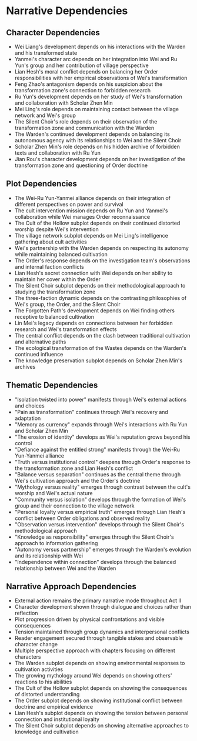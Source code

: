 # Narrative Dependencies

## Character Dependencies
- Wei Liang's development depends on his interactions with the Warden and his transformed state
- Yanmei's character arc depends on her integration into Wei and Ru Yun's group and her contribution of village perspective
- Lian Hesh's moral conflict depends on balancing her Order responsibilities with her empirical observations of Wei's transformation
- Feng Zhao's antagonism depends on his suspicion about the transformation zone's connection to forbidden research
- Ru Yun's development depends on her study of Wei's transformation and collaboration with Scholar Zhen Min
- Mei Ling's role depends on maintaining contact between the village network and Wei's group
- The Silent Choir's role depends on their observation of the transformation zone and communication with the Warden
- The Warden's continued development depends on balancing its autonomous agency with its relationships to Wei and the Silent Choir
- Scholar Zhen Min's role depends on his hidden archive of forbidden texts and collaboration with Ru Yun
- Jian Rou's character development depends on her investigation of the transformation zone and questioning of Order doctrine

## Plot Dependencies
- The Wei-Ru Yun-Yanmei alliance depends on their integration of different perspectives on power and survival
- The cult intervention mission depends on Ru Yun and Yanmei's collaboration while Wei manages Order reconnaissance
- The Cult of the Hollow subplot depends on their continued distorted worship despite Wei's intervention
- The village network subplot depends on Mei Ling's intelligence gathering about cult activities
- Wei's partnership with the Warden depends on respecting its autonomy while maintaining balanced cultivation
- The Order's response depends on the investigation team's observations and internal faction conflicts
- Lian Hesh's secret connection with Wei depends on her ability to maintain her cover within the Order
- The Silent Choir subplot depends on their methodological approach to studying the transformation zone
- The three-faction dynamic depends on the contrasting philosophies of Wei's group, the Order, and the Silent Choir
- The Forgotten Path's development depends on Wei finding others receptive to balanced cultivation
- Lin Mei's legacy depends on connections between her forbidden research and Wei's transformation effects
- The central conflict depends on the clash between traditional cultivation and alternative paths
- The ecological transformation of the Wastes depends on the Warden's continued influence
- The knowledge preservation subplot depends on Scholar Zhen Min's archives

## Thematic Dependencies
- "Isolation twisted into power" manifests through Wei's external actions and choices
- "Pain as transformation" continues through Wei's recovery and adaptation
- "Memory as currency" expands through Wei's interactions with Ru Yun and Scholar Zhen Min
- "The erosion of identity" develops as Wei's reputation grows beyond his control
- "Defiance against the entitled strong" manifests through the Wei-Ru Yun-Yanmei alliance
- "Truth versus institutional control" deepens through Order's response to the transformation zone and Lian Hesh's conflict
- "Balance versus separation" continues as the central theme through Wei's cultivation approach and the Order's doctrine
- "Mythology versus reality" emerges through contrast between the cult's worship and Wei's actual nature
- "Community versus isolation" develops through the formation of Wei's group and their connection to the village network
- "Personal loyalty versus empirical truth" emerges through Lian Hesh's conflict between Order obligations and observed reality
- "Observation versus intervention" develops through the Silent Choir's methodological approach
- "Knowledge as responsibility" emerges through the Silent Choir's approach to information gathering
- "Autonomy versus partnership" emerges through the Warden's evolution and its relationship with Wei
- "Independence within connection" develops through the balanced relationship between Wei and the Warden

## Narrative Approach Dependencies
- External action remains the primary narrative mode throughout Act II
- Character development shown through dialogue and choices rather than reflection
- Plot progression driven by physical confrontations and visible consequences
- Tension maintained through group dynamics and interpersonal conflicts
- Reader engagement secured through tangible stakes and observable character change
- Multiple perspective approach with chapters focusing on different characters
- The Warden subplot depends on showing environmental responses to cultivation activities
- The growing mythology around Wei depends on showing others' reactions to his abilities
- The Cult of the Hollow subplot depends on showing the consequences of distorted understanding
- The Order subplot depends on showing institutional conflict between doctrine and empirical evidence
- Lian Hesh's subplot depends on showing the tension between personal connection and institutional loyalty
- The Silent Choir subplot depends on showing alternative approaches to knowledge and cultivation
